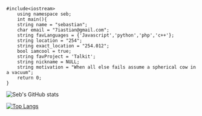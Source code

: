
	#include<iostream>
		using namespace seb;
		int main(){
		string name = "sebastian";
		char email = "7iastian@gmail.com";
		string favLanguages = {'Javascript','python','php','c++'};
		string location = "254";
		string exact_location = "254.012";
		bool iamcool = true;
		string favProject = 'Talkit';
		string nickname = NULL;
		string motivation = "When all else fails assume a spherical cow in a vacuum";
		return 0;
	}


![Seb's GitHub stats](https://github-readme-stats.vercel.app/api?username=astianmuchui&theme=merko)

[![Top Langs](https://github-readme-stats.vercel.app/api/top-langs/?username=astianmuchui&langs_count=10&layout=compact&theme=merko)](https://github.com/anuraghazra/github-readme-stats)
